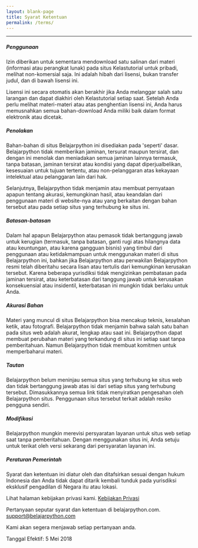 ```yaml
---
layout: blank-page
title: Syarat Ketentuan
permalink: /terms/
---
```


---
##### Penggunaan
Izin diberikan untuk sementara mendownload satu salinan dari materi (informasi atau perangkat lunak) pada situs Kelastutorial untuk pribadi, melihat non-komersial saja. Ini adalah hibah dari lisensi, bukan transfer judul, dan di bawah lisensi ini.

Lisensi ini secara otomatis akan berakhir jika Anda melanggar salah satu larangan dan dapat diakhiri oleh Kelastutorial setiap saat. Setelah Anda perlu melihat materi-materi atau atas penghentian lisensi ini, Anda harus memusnahkan semua bahan-download Anda miliki baik dalam format elektronik atau dicetak.

##### Penolakan
Bahan-bahan di situs Belajarpython ini disediakan pada 'seperti' dasar. Belajarpython tidak memberikan jaminan, tersurat maupun tersirat, dan dengan ini menolak dan meniadakan semua jaminan lainnya termasuk, tanpa batasan, jaminan tersirat atau kondisi yang dapat diperjualbelikan, kesesuaian untuk tujuan tertentu, atau non-pelanggaran atas kekayaan intelektual atau pelanggaran lain dari hak.

Selanjutnya, Belajarpython tidak menjamin atau membuat pernyataan apapun tentang akurasi, kemungkinan hasil, atau keandalan dari penggunaan materi di website-nya atau yang berkaitan dengan bahan tersebut atau pada setiap situs yang terhubung ke situs ini.

##### Batasan-batasan
Dalam hal apapun Belajarpython atau pemasok tidak bertanggung jawab untuk kerugian (termasuk, tanpa batasan, ganti rugi atas hilangnya data atau keuntungan, atau karena gangguan bisnis) yang timbul dari penggunaan atau ketidakmampuan untuk menggunakan materi di situs Belajarpython ini, bahkan jika Belajarpython atau perwakilan Belajarpython resmi telah diberitahu secara lisan atau tertulis dari kemungkinan kerusakan tersebut. Karena beberapa yurisdiksi tidak mengizinkan pembatasan pada jaminan tersirat, atau keterbatasan dari tanggung jawab untuk kerusakan konsekuensial atau insidentil, keterbatasan ini mungkin tidak berlaku untuk Anda.

##### Akurasi Bahan
Materi yang muncul di situs Belajarpython bisa mencakup teknis, kesalahan ketik, atau fotografi. Belajarpython tidak menjamin bahwa salah satu bahan pada situs web adalah akurat, lengkap atau saat ini. Belajarpython dapat membuat perubahan materi yang terkandung di situs ini setiap saat tanpa pemberitahuan. Namun Belajarpython tidak membuat komitmen untuk memperbaharui materi.

##### Tautan
Belajarpython belum meninjau semua situs yang terhubung ke situs web dan tidak bertanggung jawab atas isi dari setiap situs yang terhubung tersebut. Dimasukkannya semua link tidak menyiratkan pengesahan oleh Belajarpython situs. Penggunaan situs tersebut terkait adalah resiko pengguna sendiri.

##### Modifikasi
Belajarpython mungkin merevisi persyaratan layanan untuk situs web setiap saat tanpa pemberitahuan. Dengan menggunakan situs ini, Anda setuju untuk terikat oleh versi sekarang dari persyaratan layanan ini.

##### Peraturan Pemerintah
Syarat dan ketentuan ini diatur oleh dan ditafsirkan sesuai dengan hukum Indonesia dan Anda tidak dapat ditarik kembali tunduk pada yurisdiksi eksklusif pengadilan di Negara itu atau lokasi.

Lihat halaman kebijakan privasi kami. [Kebijakan Privasi](/privacy-policy/)

Pertanyaan seputar syarat dan ketentuan di belajarpython.com. [support@belajarpython.com](mailto:support@belajarpython.com)

Kami akan segera menjawab setiap pertanyaan anda.

Tanggal Efektif: 5 Mei 2018
